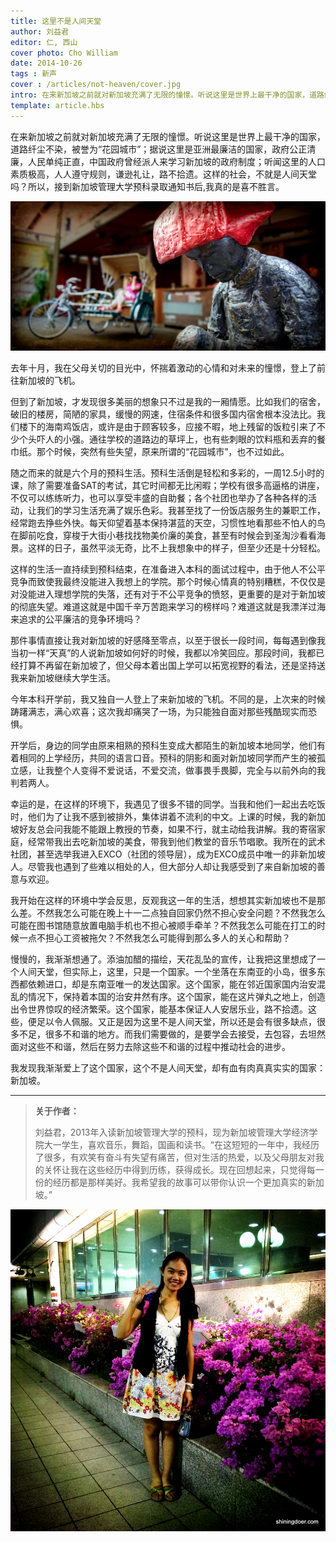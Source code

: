 ```yaml
---
title: 这里不是人间天堂
author: 刘益君
editor: 仁, 西山
cover photo: Cho William
date: 2014-10-26
tags : 新声
cover : /articles/not-heaven/cover.jpg
intro: 在来新加坡之前就对新加坡充满了无限的憧憬。听说这里是世界上最干净的国家，道路纤尘不染，被誉为“花园城市”；据说这里是亚洲最廉洁的国家，政府公正清廉，人民单纯正直，中国政府曾经派人来学习新加坡的政府制度
template: article.hbs
---
```

在来新加坡之前就对新加坡充满了无限的憧憬。听说这里是世界上最干净的国家，道路纤尘不染，被誉为“花园城市”；据说这里是亚洲最廉洁的国家，政府公正清廉，人民单纯正直，中国政府曾经派人来学习新加坡的政府制度；听闻这里的人口素质极高，人人遵守规则，谦逊礼让，路不拾遗。这样的社会，不就是人间天堂吗？所以，接到新加坡管理大学预科录取通知书后,我真的是喜不胜言。
<span class="more"></span>
<div><img src="1.jpg" alt="1"/></div>

去年十月，我在父母关切的目光中，怀揣着激动的心情和对未来的憧憬，登上了前往新加坡的飞机。

但到了新加坡，才发现很多美丽的想象只不过是我的一厢情愿。比如我们的宿舍，破旧的楼房，简陋的家具，缓慢的网速，住宿条件和很多国内宿舍根本没法比。我们楼下的海南鸡饭店，或许是由于顾客较多，应接不暇，地上残留的饭粒引来了不少个头吓人的小强。通往学校的道路边的草坪上，也有些刺眼的饮料瓶和丢弃的餐巾纸。那个时候，突然有些失望，原来所谓的“花园城市”，也不过如此。
 
随之而来的就是六个月的预科生活。预科生活倒是轻松和多彩的，一周12.5小时的课，除了需要准备SAT的考试，其它时间都无比闲暇；学校有很多高逼格的讲座，不仅可以练练听力，也可以享受丰盛的自助餐；各个社团也举办了各种各样的活动，让我们的学习生活充满了娱乐色彩。我甚至找了一份饭店服务生的兼职工作，经常跑去挣些外快。每天仰望着基本保持湛蓝的天空，习惯性地看那些不怕人的鸟在脚前吃食，穿梭于大街小巷找找物美价廉的美食，甚至有时候会到圣淘沙看看海景。这样的日子，虽然平淡无奇，比不上我想象中的样子，但至少还是十分轻松。
 
这样的生活一直持续到预科结束，在准备进入本科的面试过程中，由于他人不公平竞争而致使我最终没能进入我想上的学院。那个时候心情真的特别糟糕，不仅仅是对没能进入理想学院的失落，还有对于不公平竞争的愤怒，更重要的是对于新加坡的彻底失望。难道这就是中国千辛万苦跑来学习的榜样吗？难道这就是我漂洋过海来追求的公平廉洁的竞争环境吗？
 
那件事情直接让我对新加坡的好感降至零点，以至于很长一段时间，每每遇到像我当初一样“天真”的人说新加坡如何好的时候，我都以冷笑回应。那段时间，我都已经打算不再留在新加坡了，但父母本着出国上学可以拓宽视野的看法，还是坚持送我来新加坡继续大学生活。
 
今年本科开学前，我又独自一人登上了来新加坡的飞机。不同的是，上次来的时候踌躇满志，满心欢喜；这次我却痛哭了一场，为只能独自面对那些残酷现实而恐惧。
 
开学后，身边的同学由原来相熟的预科生变成大都陌生的新加坡本地同学，他们有着相同的上学经历，共同的语言口音。预科的阴影和面对新加坡同学而产生的被孤立感，让我整个人变得不爱说话，不爱交流，做事畏手畏脚，完全与以前外向的我判若两人。
 
幸运的是，在这样的环境下，我遇见了很多不错的同学。当我和他们一起出去吃饭时，他们为了让我不感到被排外，集体讲着不流利的中文。上课的时候，我的新加坡好友总会问我能不能跟上教授的节奏，如果不行，就主动给我讲解。我的寄宿家庭，经常带我出去吃新加坡的美食，带我到他们教堂的音乐节唱歌。我所在的武术社团，甚至选举我进入EXCO（社团的领导层），成为EXCO成员中唯一的非新加坡人。尽管我也遇到了些难以相处的人，但大部分人却让我感受到了来自新加坡的善意与欢迎。
 
我开始在这样的环境中学会反思，反观我这一年的生活，想想其实新加坡也不是那么差。不然我怎么可能在晚上十一二点独自回家仍然不担心安全问题？不然我怎么可能在图书馆随意放置电脑手机也不担心被顺手牵羊？不然我怎么可能在打工的时候一点不担心工资被拖欠？不然我怎么可能得到那么多人的关心和帮助？
 
慢慢的，我渐渐想通了。添油加醋的描绘，天花乱坠的宣传，让我把这里想成了一个人间天堂，但实际上，这里，只是一个国家。一个坐落在东南亚的小岛，很多东西都依赖进口，却是东南亚唯一的发达国家。这个国家，能在邻近国家国内治安混乱的情况下，保持着本国的治安井然有序。这个国家，能在这片弹丸之地上，创造出令世界惊叹的经济繁荣。这个国家，能基本保证人人安居乐业，路不拾遗。这些，便足以令人佩服。又正是因为这里不是人间天堂，所以还是会有很多缺点，很多不足，很多不和谐的地方。而我们需要做的，是要学会去接受，去包容，去坦然面对这些不和谐，然后在努力去除这些不和谐的过程中推动社会的进步。
 
我发现我渐渐爱上了这个国家，这个不是人间天堂，却有血有肉真真实实的国家：新加坡。

----------
> **关于作者：**
> 
> 刘益君，2013年入读新加坡管理大学的预科，现为新加坡管理大学经济学院大一学生，喜欢音乐，舞蹈，国画和读书。“在这短短的一年中，我经历了很多，有欢笑有奋斗有失望有痛苦，但对生活的热爱，以及父母朋友对我的关怀让我在这些经历中得到历练，获得成长。现在回想起来，只觉得每一份的经历都是那样美好。我希望我的故事可以带你认识一个更加真实的新加坡。”

<div><img src="2.jpg" alt="2"/></div>